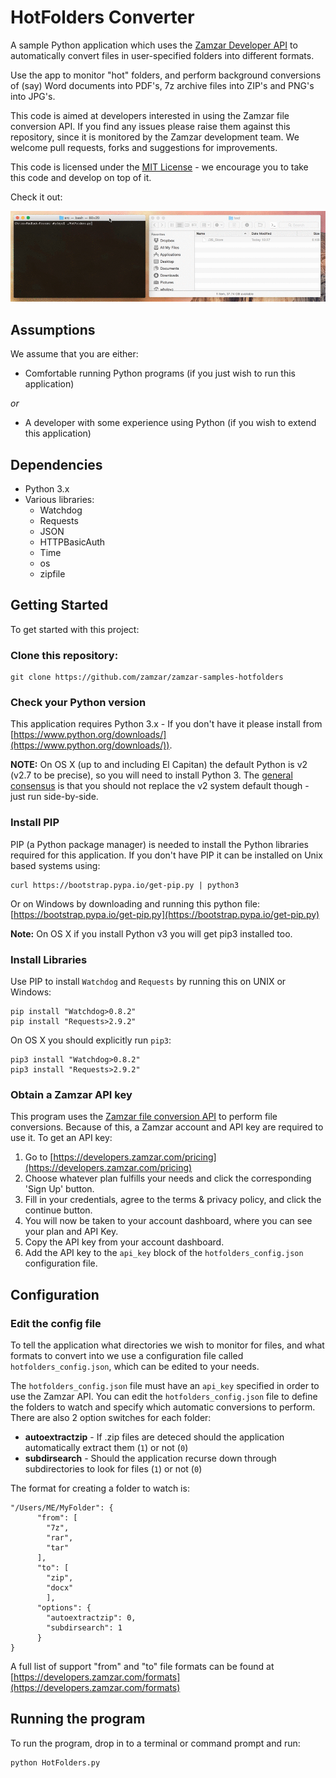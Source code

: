 # HotFolders Converter

A sample Python application which uses the [Zamzar Developer API](https://developers.zamzar.com/) to automatically convert files in user-specified folders into different formats.

Use the app to monitor "hot" folders, and perform background conversions of (say) Word documents into PDF's, 7z archive files into ZIP's and PNG's into JPG's.

This code is aimed at developers interested in using the Zamzar file conversion API. If you find any issues please raise them against this repository, since it is monitored by the Zamzar development team. We welcome pull requests, forks and suggestions for improvements. 

This code is licensed under the [MIT License](License) - we encourage you to take this code and develop on top of it.

Check it out:

![Zamzar Dropbox converter](images/zamzar-hotfolders.gif)

## Assumptions

We assume that you are either:

* Comfortable running Python programs (if you just wish to run this application)

*or*

* A developer with some experience using Python (if you wish to extend this application)

## Dependencies

* Python 3.x
* Various libraries:
    * Watchdog
    * Requests
    * JSON
    * HTTPBasicAuth
    * Time
    * os
    * zipfile

## Getting Started

To get started with this project:

### Clone this repository:

    git clone https://github.com/zamzar/zamzar-samples-hotfolders

### Check your Python version

This application requires Python 3.x - If you don't have it please install from [https://www.python.org/downloads/](https://www.python.org/downloads/)).

**NOTE:** On OS X (up to and including El Capitan) the default Python is v2 (v2.7 to be precise), so you will need to install Python 3. The [general consensus](http://stackoverflow.com/questions/18425379/how-to-set-pythons-default-version-to-3-3-on-os-x) is that you should not replace the v2 system default though - just run side-by-side.

### Install PIP

PIP (a Python package manager) is needed to install the Python libraries required for this application. If you don't have PIP it can be installed on Unix based systems using:

    curl https://bootstrap.pypa.io/get-pip.py | python3

Or on Windows by downloading and running this python file: [https://bootstrap.pypa.io/get-pip.py](https://bootstrap.pypa.io/get-pip.py)

**Note:** On OS X if you install Python v3 you will get pip3 installed too.

### Install Libraries

Use PIP to install `Watchdog` and `Requests` by running this on UNIX or Windows:

    pip install "Watchdog>0.8.2"
    pip install "Requests>2.9.2"

On OS X you should explicitly run `pip3`:

    pip3 install "Watchdog>0.8.2"
    pip3 install "Requests>2.9.2"

### Obtain a Zamzar API key

This program uses the [Zamzar file conversion API](https://developers.zamzar.com/) to perform file conversions. Because of this, a Zamzar account and API key are required to use it. To get an API key:

1. Go to [https://developers.zamzar.com/pricing](https://developers.zamzar.com/pricing)
2. Choose whatever plan fulfills your needs and click the corresponding 'Sign Up' button.
3. Fill in your credentials, agree to the terms & privacy policy, and click the continue button.
4. You will now be taken to your account dashboard, where you can see your plan and API Key.
5. Copy the API key from your account dashboard.
6. Add the API key to the `api_key` block of the `hotfolders_config.json` configuration file.

## Configuration

### Edit the config file

To tell the application what directories we wish to monitor for files, and what formats to convert into we use a configuration file called `hotfolders_config.json`, which can be edited to your needs.

The `hotfolders_config.json` file must have an `api_key` specified in order to use the Zamzar API. You can edit the `hotfolders_config.json` file to define the folders to watch and specify which automatic conversions to perform. There are also 2 option switches for each folder:

* **autoextractzip** - If .zip files are deteced should the application automatically extract them (`1`) or not (`0`)
* **subdirsearch** - Should the application recurse down through subdirectories to look for files (`1`) or not (`0`)

The format for creating a folder to watch is:

    "/Users/ME/MyFolder": {
          "from": [
            "7z",
            "rar",
            "tar"
          ],
          "to": [
            "zip",
            "docx"
	        ],
          "options": {
            "autoextractzip": 0,
            "subdirsearch": 1
          }
    }

A full list of support "from" and "to" file formats can be found at [https://developers.zamzar.com/formats](https://developers.zamzar.com/formats)

## Running the program

To run the program, drop in to a terminal or command prompt and run:

    python HotFolders.py
